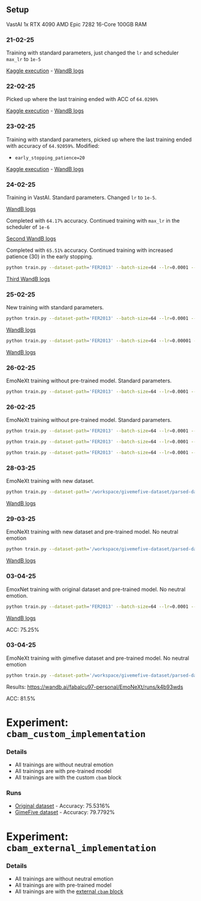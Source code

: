 ## Setup
VastAI
  1x RTX 4090
  AMD Epic 7282 16-Core
  100GB RAM


### 21-02-25 
Training with standard parameters, just changed the `lr` and scheduler `max_lr` to `1e-5`

[Kaggle execution](https://www.kaggle.com/code/fabalcu97/notebook7a361dbffe/log?scriptVersionId=223739654) - 
[WandB logs](https://wandb.ai/fabalcu97-personal/EmoNeXt/runs/2lgpzu6t)

### 22-02-25
Picked up where the last training ended with ACC of `64.0290%`

[Kaggle execution](https://www.kaggle.com/code/fabalcu97/notebook7a361dbffe/log?scriptVersionId=223834882) - 
[WandB logs](https://wandb.ai/fabalcu97-personal/EmoNeXt/runs/yp5ibufd)


### 23-02-25
Training with standard parameters, picked up where the last training ended with accuracy of `64.92059%`.
Modified:
* `early_stopping_patience=20`


[Kaggle execution](https://www.kaggle.com/code/fabalcu97/notebook7a361dbffe?scriptVersionId=224148651) -
[WandB logs](https://wandb.ai/fabalcu97-personal/EmoNeXt/runs/rd964rs7)


### 24-02-25
Training in VastAI. Standard parameters. Changed `lr` to `1e-5`.

[WandB logs](https://wandb.ai/fabalcu97-personal/EmoNeXt/runs/bik59ns6)

Completed with `64.17%` accuracy. Continued training with `max_lr` in the scheduler of `1e-6`

[Second WandB logs](https://wandb.ai/fabalcu97-personal/EmoNeXt/runs/pyyxay0n)

Completed with `65.51%` accuracy. Continued training with increased patience (30) in the early stopping.

```bash
python train.py --dataset-path='FER2013' --batch-size=64 --lr=0.0001 --epochs=300 --amp --in_22k --num-workers=8 --model-size='tiny' --checkpoint /workspace/EmoNeXt/out/latest/second_checkpoint.pt --patience=30
```

[Third WandB logs](https://wandb.ai/fabalcu97-personal/EmoNeXt/runs/psw83gix)

### 25-02-25
New training with standard parameters.

```bash
python train.py --dataset-path='FER2013' --batch-size=64 --lr=0.0001 --epochs=300 --amp --in_22k --num-workers=8 --model-size='tiny' --checkpoint /workspace/EmoNeXt/out/latest/second_checkpoint.pt --patience=50
```

[WandB logs](https://wandb.ai/fabalcu97-personal/EmoNeXt/runs/3wi3del2)

```bash
python train.py --dataset-path='FER2013' --batch-size=64 --lr=0.00001 --scheduler-max-lr=0.00001 --epochs=150 --amp --in_22k --num-workers=8 --model-size='tiny' --patience=30
```
[WandB logs](https://wandb.ai/fabalcu97-personal/EmoNeXt/runs/ysj776ra)

### 26-02-25
EmoNeXt training without pre-trained model. Standard parameters.
```bash
python train.py --dataset-path='FER2013' --batch-size=64 --lr=0.0001 --scheduler-max-lr=0.00001 --epochs=150 --amp --num-workers=8 --model-size='tiny' --patience=30 --checkpoint /workspace/EmoNeXt/out/latest/first_checkpoint_63_81.pt
```

### 26-02-25
EmoNeXt training without pre-trained model. Standard parameters.

```bash
python train.py --dataset-path='FER2013' --batch-size=64 --lr=0.0001 --scheduler-max-lr=0.00001 --epochs=150 --amp --num-workers=8 --model-size='tiny' --patience=30 --checkpoint=/workspace/EmoNeXt/out/latest/second_checkpoint_66_73.pt

python train.py --dataset-path='FER2013' --batch-size=64 --lr=0.0001 --scheduler-max-lr=0.00001 --epochs=150 --amp --num-workers=8 --model-size='tiny' --patience=30 --checkpoint=/workspace/EmoNeXt/out/latest/first_checkpoint_63_81.pt

python train.py --dataset-path='FER2013' --batch-size=64 --lr=0.0001 --scheduler-max-lr=0.00001 --epochs=150 --amp --num-workers=8 --model-size='tiny' --patience=30 --checkpoint=/workspace/EmoNeXt/out/latest/second_checkpoint_66_73.pt
```

### 28-03-25
EmoNeXt training with new dataset.
```bash
python train.py --dataset-path='/workspace/givemefive-dataset/parsed-dataset' --batch-size=64 --lr=0.0001 --scheduler-max-lr=0.00001 --epochs=150 --amp --num-workers=8 --model-size='tiny' --patience=30
```

[WandB logs](https://wandb.ai/fabalcu97-personal/EmoNeXt/runs/ccjeevk1)

### 29-03-25
EmoNeXt training with new dataset and pre-trained model. No neutral emotion

```bash
python train.py --dataset-path='/workspace/givemefive-dataset/parsed-dataset' --batch-size=64 --lr=0.0001 --epochs=150 --amp --in_22k --num-workers=8 --model-size='tiny' --patience=30 --experiment-name='givemefive-dataset'
```
[WandB logs](https://wandb.ai/fabalcu97-personal/EmoNeXt/runs/z2outr71)

### 03-04-25
EmoxNet training with original dataset and pre-trained model. No neutral emotion.

```bash
python train.py --dataset-path='FER2013' --batch-size=64 --lr=0.0001 --epochs=150 --amp --in_22k --num-workers=8 --model-size='tiny' --patience=30 --experiment-name='FER2013_no_neutral'
```
[WandB logs](https://wandb.ai/fabalcu97-personal/EmoNeXt/runs/mdk4k69z)

ACC: 75.25%

### 03-04-25
EmoNeXt training with gimefive dataset and pre-trained model. No neutral emotion

```bash
python train.py --dataset-path='/workspace/givemefive-dataset/parsed-dataset' --batch-size=64 --lr=0.0001 --epochs=150 --amp --in_22k --num-workers=8 --model-size='tiny' --patience=30 --experiment-name='givemefive-dataset'
```
Results: https://wandb.ai/fabalcu97-personal/EmoNeXt/runs/k4b93wds

ACC: 81.5%

# Experiment: `cbam_custom_implementation`
### Details
- All trainings are without neutral emotion
- All trainings are with pre-trained model
- All trainings are with the custom `cbam` block

### Runs
- [Original dataset](https://wandb.ai/fabalcu97-personal/EmoNeXt/runs/ya4txb7g) - Accuracy: 75.5316%
- [GimeFive dataset](https://wandb.ai/fabalcu97-personal/EmoNeXt/runs/o9mkmp79) - Accuracy: 79.7792%

# Experiment: `cbam_external_implementation`
### Details
- All trainings are without neutral emotion
- All trainings are with pre-trained model
- All trainings are with the [external `cbam` block](https://github.com/xmu-xiaoma666/External-Attention-pytorch)
